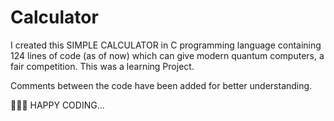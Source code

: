 # Calculator
I created this SIMPLE CALCULATOR in C programming language containing 124 lines of code (as of now) which can give modern quantum computers, a fair competition. This was a learning Project.

Comments between the code have been added for better understanding.

👩🏿‍💻 HAPPY CODING...
